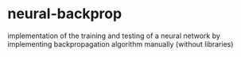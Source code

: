 # neural-backprop
implementation of the training and testing of a neural network by implementing backpropagation algorithm manually (without libraries)
